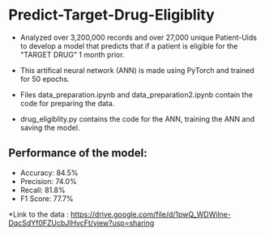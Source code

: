 # Predict-Target-Drug-Eligiblity
- Analyzed over 3,200,000 records and over 27,000 unique Patient-Uids to develop a model that predicts that if a patient is eligible for the "TARGET DRUG" 1 month prior.

- This artifical neural network (ANN) is made using PyTorch and trained for 50 epochs.

- Files data_preparation.ipynb and data_preparation2.ipynb contain the code for preparing the data.

- drug_eligiblity.py contains the code for the ANN, training the ANN and saving the model.


## Performance of the model:
- Accuracy: 84.5%
- Precision: 74.0%
- Recall: 81.8%
- F1 Score: 77.7%

*Link to the data : https://drive.google.com/file/d/1pwQ_WDWilne-DqcSdYf0FZUcbJlHvcFt/view?usp=sharing
